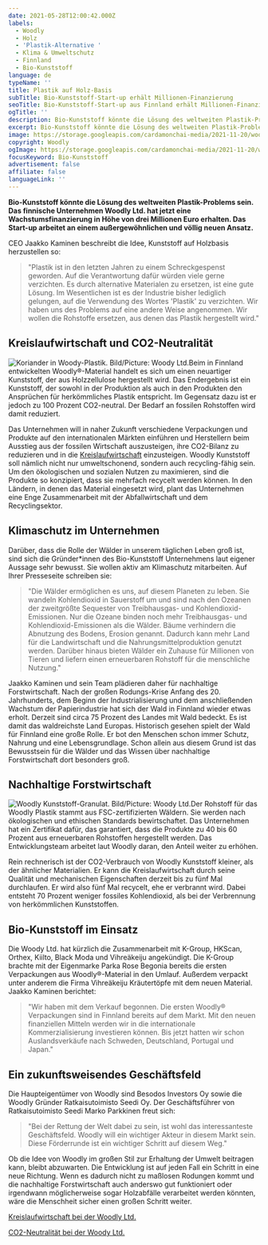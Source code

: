 ```yaml
---
date: 2021-05-28T12:00:42.000Z
labels:
  - Woodly
  - Holz
  - 'Plastik-Alternative '
  - Klima & Umweltschutz
  - Finnland
  - Bio-Kunststoff
language: de
typeName: ''
title: Plastik auf Holz-Basis
subTitle: Bio-Kunststoff-Start-up erhält Millionen-Finanzierung
seoTitle: Bio-Kunststoff-Start-up aus Finnland erhält Millionen-Finanzierung
ogTitle: ''
description: Bio-Kunststoff könnte die Lösung des weltweiten Plastik-Problems sein. Das finnische Unternehmen Woodly arbeitet an einem neuen Ansatz.
excerpt: Bio-Kunststoff könnte die Lösung des weltweiten Plastik-Problems sein. Das finnische Unternehmen Woodly Ltd. hat jetzt eine Wachstumsfinanzierung in Höhe von drei Millionen Euro erhalten. Das Start-up arbeitet an einem außergewöhnlichen und völlig neuen Ansatz.
image: https://storage.googleapis.com/cardamonchai-media/2021-11-20/woodly-jpg-imagine-080808_698039_1024_768/640.webp
copyright: Woodly
ogImage: https://storage.googleapis.com/cardamonchai-media/2021-11-20/woodly-fb-jpg-imagine-080808_628a40_1200_628/640.webp
focusKeyword: Bio-Kunststoff
advertisement: false
affiliate: false
languageLink: ''
---
```


**Bio-Kunststoff könnte die Lösung des weltweiten Plastik-Problems sein. Das finnische Unternehmen Woodly Ltd. hat jetzt eine Wachstumsfinanzierung in Höhe von drei Millionen Euro erhalten. Das Start-up arbeitet an einem außergewöhnlichen und völlig neuen Ansatz.**

CEO Jaakko Kaminen beschreibt die Idee, Kunststoff auf Holzbasis herzustellen so:

> "Plastik ist in den letzten Jahren zu einem Schreckgespenst geworden. Auf die Verantwortung dafür würden viele gerne verzichten. Es durch alternative Materialen zu ersetzen, ist eine gute Lösung. Im Wesentlichen ist es der Industrie bisher lediglich gelungen, auf die Verwendung des Wortes 'Plastik' zu verzichten. Wir haben uns des Problems auf eine andere Weise angenommen. Wir wollen die Rohstoffe ersetzen, aus denen das Plastik hergestellt wird."

## Kreislaufwirtschaft und CO2-Neutralität

![Koriander in Woody-Plastik. Bild/Picture: Woody Ltd.](https://storage.googleapis.com/cardamonchai-media/2021-11-20/woodly-korianteri-1200x1500-1-jpg-imagine-f8f8f8_d7dfcc_1200_1500/640.webp 'Koriander in Woody-Plastik. Bild/Picture: Woody Ltd. | small')Beim in Finnland entwickelten Woodly®-Material handelt es sich um einen neuartiger Kunststoff, der aus Holzzellulose hergestellt wird. Das Endergebnis ist ein Kunststoff, der sowohl in der Produktion als auch in den Produkten den Ansprüchen für herkömmliches Plastik entspricht. Im Gegensatz dazu ist er jedoch zu 100 Prozent CO2-neutral. Der Bedarf an fossilen Rohstoffen wird damit reduziert.

Das Unternehmen will in naher Zukunft verschiedene Verpackungen und Produkte auf den internationalen Märkten einführen und Herstellern beim Ausstieg aus der fossilen Wirtschaft auszusteigen, ihre CO2-Bilanz zu reduzieren und in die [Kreislaufwirtschaft](/2019/08/cradle-to-cradle-prinzip/) einzusteigen. Woodly Kunststoff soll nämlich nicht nur umweltschonend, sondern auch recycling-fähig sein. Um den ökologischen und sozialen Nutzen zu maximieren, sind die Produkte so konzipiert, dass sie mehrfach recycelt werden können. In den Ländern, in denen das Material eingesetzt wird, plant das Unternehmen eine Enge Zusammenarbeit mit der Abfallwirtschaft und dem Recyclingsektor.

## Klimaschutz im Unternehmen

Darüber, dass die Rolle der Wälder in unserem täglichen Leben groß ist, sind sich die Gründer\*innen des Bio-Kunststoff Unternehmens laut eigener Aussage sehr bewusst. Sie wollen aktiv am Klimaschutz mitarbeiten. Auf Ihrer Presseseite schreiben sie:

> "Die Wälder ermöglichen es uns, auf diesem Planeten zu leben. Sie wandeln Kohlendioxid in Sauerstoff um und sind nach den Ozeanen der zweitgrößte Sequester von Treibhausgas- und Kohlendioxid-Emissionen. Nur die Ozeane binden noch mehr Treibhausgas- und Kohlendioxid-Emissionen als die Wälder. Bäume verhindern die Abnutzung des Bodens, Erosion genannt. Dadurch kann mehr Land für die Landwirtschaft und die Nahrungsmittelproduktion genutzt werden. Darüber hinaus bieten Wälder ein Zuhause für Millionen von Tieren und liefern einen erneuerbaren Rohstoff für die menschliche Nutzung."

Jaakko Kaminen und sein Team plädieren daher für nachhaltige Forstwirtschaft. Nach der großen Rodungs-Krise Anfang des 20. Jahrhunderts, dem Beginn der Industrialisierung und dem anschließenden Wachstum der Papierindustrie hat sich der Wald in Finnland wieder etwas erholt. Derzeit sind circa 75 Prozent des Landes mit Wald bedeckt. Es ist damit das waldreichste Land Europas. Historisch gesehen spielt der Wald für Finnland eine große Rolle. Er bot den Menschen schon immer Schutz, Nahrung und eine Lebensgrundlage. Schon allein aus diesem Grund ist das Bewusstsein für die Wälder und das Wissen über nachhaltige Forstwirtschaft dort besonders groß.

## Nachhaltige Forstwirtschaft

![Woodly Kunststoff-Granulat. Bild/Picture: Woody Ltd.](https://storage.googleapis.com/cardamonchai-media/2021-11-20/img-20190930-104841557-hdr-jpg-imagine-e8e8e8_b4c1b2_1440_1080/640.webp 'Woodly Kunststoff-Granulat. Bild/Picture: Woody Ltd. | small')Der Rohstoff für das Woodly Plastik stammt aus FSC-zertifizierten Wäldern. Sie werden nach ökologischen und ethischen Standards bewirtschaftet. Das Unternehmen hat ein Zertifikat dafür, das garantiert, dass die Produkte zu 40 bis 60 Prozent aus erneuerbaren Rohstoffen hergestellt werden. Das Entwicklungsteam arbeitet laut Woodly daran, den Anteil weiter zu erhöhen.

Rein rechnerisch ist der CO2-Verbrauch von Woodly Kunststoff kleiner, als der ähnlicher Materialien. Er kann die Kreislaufwirtschaft durch seine Qualität und mechanischen Eigenschaften derzeit bis zu fünf Mal durchlaufen. Er wird also fünf Mal recycelt, ehe er verbrannt wird. Dabei entsteht 70 Prozent weniger fossiles Kohlendioxid, als bei der Verbrennung von herkömmlichen Kunststoffen.

## Bio-Kunststoff im Einsatz

Die Woody Ltd. hat kürzlich die Zusammenarbeit mit K-Group, HKScan, Orthex, Kiilto, Black Moda und Vihreäkeiju angekündigt. Die K-Group brachte mit der Eigenmarke Parka Rose Begonia bereits die ersten Verpackungen aus Woodly®-Material in den Umlauf. Außerdem verpackt unter anderem die Firma Vihreäkeiju Kräutertöpfe mit dem neuen Material. Jaakko Kaminen berichtet:

> "Wir haben mit dem Verkauf begonnen. Die ersten Woodly® Verpackungen sind in Finnland bereits auf dem Markt. Mit den neuen finanziellen Mitteln werden wir in die internationale Kommerzialisierung investieren können. Bis jetzt hatten wir schon Auslandsverkäufe nach Schweden, Deutschland, Portugal und Japan."

## Ein zukunftsweisendes Geschäftsfeld

Die Haupteigentümer von Woodly sind Besodos Investors Oy sowie die Woodly Gründer Ratkaisutoimisto Seedi Oy. Der Geschäftsführer von Ratkaisutoimisto Seedi Marko Parkkinen freut sich:

> "Bei der Rettung der Welt dabei zu sein, ist wohl das interessanteste Geschäftsfeld. Woodly will ein wichtiger Akteur in diesem Markt sein. Diese Förderrunde ist ein wichtiger Schritt auf diesem Weg."

Ob die Idee von Woodly im großen Stil zur Erhaltung der Umwelt beitragen kann, bleibt abzuwarten. Die Entwicklung ist auf jeden Fall ein Schritt in eine neue Richtung. Wenn es dadurch nicht zu maßlosen Rodungen kommt und die nachhaltige Forstwirtschaft auch anderswo gut funktioniert oder irgendwann möglicherweise sogar Holzabfälle verarbeitet werden könnten, wäre die Menschheit sicher einen großen Schritt weiter.

[Kreislaufwirtschaft bei der Woodly Ltd.](https://woodly.com/circular_economy/)

[CO2-Neutralität bei der Woody Ltd.](https://woodly.com/Carbon_neutrality/)
